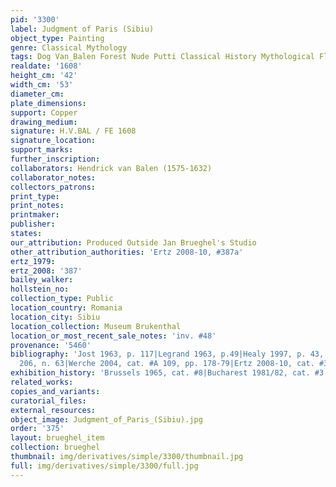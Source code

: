 ```yaml
---
pid: '3300'
label: Judgment of Paris (Sibiu)
object_type: Painting
genre: Classical Mythology
tags: Dog Van_Balen Forest Nude Putti Classical History Mythological Flowers
realdate: '1608'
height_cm: '42'
width_cm: '53'
diameter_cm: 
plate_dimensions: 
support: Copper
drawing_medium: 
signature: H.V.BAL / FE 1608
signature_location: 
support_marks: 
further_inscription: 
collaborators: Hendrick van Balen (1575-1632)
collaborator_notes: 
collectors_patrons: 
print_type: 
print_notes: 
printmaker: 
publisher: 
states: 
our_attribution: Produced Outside Jan Brueghel's Studio
other_attribution_authorities: 'Ertz 2008-10, #387a'
ertz_1979: 
ertz_2008: '387'
bailey_walker: 
hollstein_no: 
collection_type: Public
location_country: Romania
location_city: Sibiu
location_collection: Museum Brukenthal
location_or_most_recent_sale_notes: 'inv. #48'
provenance: '5460'
bibliography: 'Jost 1963, p. 117|Legrand 1963, p.49|Healy 1997, p. 43, fig. 56; p.
  206, n. 63|Werche 2004, cat. #A 109, pp. 178-79|Ertz 2008-10, cat. #387a'
exhibition_history: 'Brussels 1965, cat. #8|Bucharest 1981/82, cat. #3'
related_works: 
copies_and_variants: 
curatorial_files: 
external_resources: 
object_image: Judgment_of_Paris_(Sibiu).jpg
order: '375'
layout: brueghel_item
collection: brueghel
thumbnail: img/derivatives/simple/3300/thumbnail.jpg
full: img/derivatives/simple/3300/full.jpg
---
```

